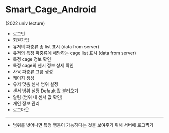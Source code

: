# Smart_Cage_Android
(2022 univ lecture)

- 로그인
- 회원가입
- 유저의 파충류 종 list 표시 (data from server)
- 유저의 특정 파충류에 해당하는 cage list 표시 (data from server)
- 특정 cage 정보 확인
- 특정 cage의 센서 정보 상세 확인
- 사육 파충류 그룹 생성
- 케이지 생성
- 유저 맞춤 센서 범위 설정
- 센서 범위 설정 Default 값 불러오기
- 알림 (범위 내 센서 값 확인)
- 개인 정보 관리
- 로그아웃

---------------------------------------------------------------------------
- 범위를 벗어나면 특정 행동이 가능하다는 것을 보여주기 위해 서버에 로그찍기
